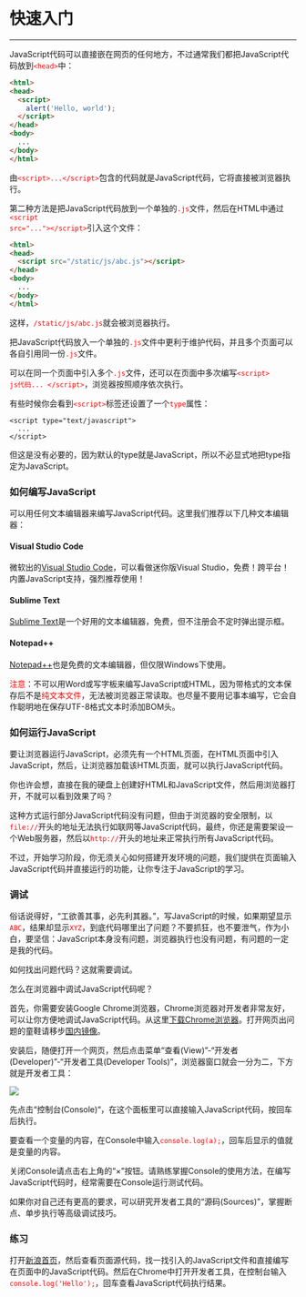 # 快速入门
---

JavaScript代码可以直接嵌在网页的任何地方，不过通常我们都把JavaScript代码放到<font color="red"><code>&lt;head&gt;</code></font>中：

```html
<html>
<head>
  <script>
    alert('Hello, world');
  </script>
</head>
<body>
  ...
</body>
</html>
```

由<font color="red"><code>&lt;script&gt;...&lt;/script&gt;</code></font>包含的代码就是JavaScript代码，它将直接被浏览器执行。

第二种方法是把JavaScript代码放到一个单独的<font color="red"><code>.js</code></font>文件，然后在HTML中通过<font color="red"><code>&lt;script src="..."&gt;&lt;/script&gt;</code></font>引入这个文件：

```html
<html>
<head>
  <script src="/static/js/abc.js"></script>
</head>
<body>
  ...
</body>
</html>
```

这样，<font color="red"><code>/static/js/abc.js</code></font>就会被浏览器执行。

把JavaScript代码放入一个单独的<font color="red"><code>.js</code></font>文件中更利于维护代码，并且多个页面可以各自引用同一份<font color="red"><code>.js</code></font>文件。

可以在同一个页面中引入多个<font color="red"><code>.js</code></font>文件，还可以在页面中多次编写<font color="red"><code>&lt;script&gt; js代码... &lt;/script&gt;</code></font>，浏览器按照顺序依次执行。

有些时候你会看到<font color="red"><code>&lt;script&gt;</code></font>标签还设置了一个<font color="red"><code>type</code></font>属性：

```
<script type="text/javascript">
  ...
</script>
```

但这是没有必要的，因为默认的type就是JavaScript，所以不必显式地把type指定为JavaScript。

### 如何编写JavaScript
可以用任何文本编辑器来编写JavaScript代码。这里我们推荐以下几种文本编辑器：

#### Visual Studio Code
微软出的[Visual Studio Code](https://code.visualstudio.com/)，可以看做迷你版Visual Studio，免费！跨平台！内置JavaScript支持，强烈推荐使用！

#### Sublime Text
[Sublime Text](https://www.sublimetext.com/)是一个好用的文本编辑器，免费，但不注册会不定时弹出提示框。

#### Notepad++
[Notepad++](https://notepad-plus-plus.org/)也是免费的文本编辑器，但仅限Windows下使用。

<font color="red">注意</font>：不可以用Word或写字板来编写JavaScript或HTML，因为带格式的文本保存后不是<font color="red">纯文本文件</font>，无法被浏览器正常读取。也尽量不要用记事本编写，它会自作聪明地在保存UTF-8格式文本时添加BOM头。

### 如何运行JavaScript
要让浏览器运行JavaScript，必须先有一个HTML页面，在HTML页面中引入JavaScript，然后，让浏览器加载该HTML页面，就可以执行JavaScript代码。

你也许会想，直接在我的硬盘上创建好HTML和JavaScript文件，然后用浏览器打开，不就可以看到效果了吗？

这种方式运行部分JavaScript代码没有问题，但由于浏览器的安全限制，以<font color="red"><code>file://</code></font>开头的地址无法执行如联网等JavaScript代码，最终，你还是需要架设一个Web服务器，然后以<font color="red"><code>http://</code></font>开头的地址来正常执行所有JavaScript代码。

不过，开始学习阶段，你无须关心如何搭建开发环境的问题，我们提供在页面输入JavaScript代码并直接运行的功能，让你专注于JavaScript的学习。

### 调试
俗话说得好，“工欲善其事，必先利其器。”，写JavaScript的时候，如果期望显示<font color="red"><code>ABC</code></font>，结果却显示<font color="red"><code>XYZ</code></font>，到底代码哪里出了问题？不要抓狂，也不要泄气，作为小白，要坚信：JavaScript本身没有问题，浏览器执行也没有问题，有问题的一定是我的代码。

如何找出问题代码？这就需要调试。

怎么在浏览器中调试JavaScript代码呢？

首先，你需要安装Google Chrome浏览器，Chrome浏览器对开发者非常友好，可以让你方便地调试JavaScript代码。从这里[下载Chrome浏览器](https://www.google.com/chrome/browser/desktop/index.html?system=true&standalone=1)。打开网页出问题的童鞋请移步[国内镜像](http://pan.baidu.com/s/1qWMaZSg#path=%252Fpub%252Fchrome)。

安装后，随便打开一个网页，然后点击菜单“查看(View)”-“开发者(Developer)”-“开发者工具(Developer Tools)”，浏览器窗口就会一分为二，下方就是开发者工具：

![](https://www.liaoxuefeng.com/files/attachments/1025934180217184/l)

先点击“控制台(Console)“，在这个面板里可以直接输入JavaScript代码，按回车后执行。

要查看一个变量的内容，在Console中输入<font color="red"><code>console.log(a);</code></font>，回车后显示的值就是变量的内容。

关闭Console请点击右上角的“×”按钮。请熟练掌握Console的使用方法，在编写JavaScript代码时，经常需要在Console运行测试代码。

如果你对自己还有更高的要求，可以研究开发者工具的“源码(Sources)”，掌握断点、单步执行等高级调试技巧。

### 练习
打开[新浪首页](http://www.sina.com.cn/)，然后查看页面源代码，找一找引入的JavaScript文件和直接编写在页面中的JavaScript代码。然后在Chrome中打开开发者工具，在控制台输入<font color="red"><code>console.log('Hello');</code></font>，回车查看JavaScript代码执行结果。
